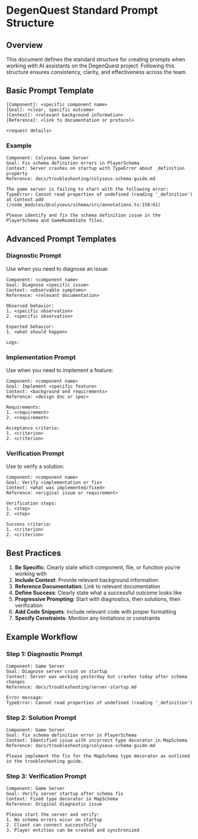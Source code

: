 # DegenQuest Standard Prompt Structure

## Overview

This document defines the standard structure for creating prompts when working with AI assistants on the DegenQuest project. Following this structure ensures consistency, clarity, and effectiveness across the team.

## Basic Prompt Template

```
[Component]: <specific component name>
[Goal]: <clear, specific outcome>
[Context]: <relevant background information>
[Reference]: <link to documentation or protocol>

<request details>
```

### Example

```
Component: Colyseus Game Server
Goal: Fix schema definition errors in PlayerSchema
Context: Server crashes on startup with TypeError about _definition property
Reference: docs/troubleshooting/colyseus-schema-guide.md

The game server is failing to start with the following error:
TypeError: Cannot read properties of undefined (reading '_definition')
at Context.add (/node_modules/@colyseus/schema/src/annotations.ts:158:61)

Please identify and fix the schema definition issue in the PlayerSchema and GameRoomState files.
```

## Advanced Prompt Templates

### Diagnostic Prompt

Use when you need to diagnose an issue:

```
Component: <component name>
Goal: Diagnose <specific issue>
Context: <observable symptoms>
Reference: <relevant documentation>

Observed behavior:
1. <specific observation>
2. <specific observation>

Expected behavior:
1. <what should happen>

Logs:
```

### Implementation Prompt

Use when you need to implement a feature:

```
Component: <component name>
Goal: Implement <specific feature>
Context: <background and requirements>
Reference: <design doc or spec>

Requirements:
1. <requirement>
2. <requirement>

Acceptance criteria:
1. <criterion>
2. <criterion>
```

### Verification Prompt

Use to verify a solution:

```
Component: <component name>
Goal: Verify <implementation or fix>
Context: <what was implemented/fixed>
Reference: <original issue or requirement>

Verification steps:
1. <step>
2. <step>

Success criteria:
1. <criterion>
2. <criterion>
```

## Best Practices

1. **Be Specific**: Clearly state which component, file, or function you're working with
2. **Include Context**: Provide relevant background information
3. **Reference Documentation**: Link to relevant documentation
4. **Define Success**: Clearly state what a successful outcome looks like
5. **Progressive Prompting**: Start with diagnostics, then solutions, then verification
6. **Add Code Snippets**: Include relevant code with proper formatting
7. **Specify Constraints**: Mention any limitations or constraints

## Example Workflow

### Step 1: Diagnostic Prompt

```
Component: Game Server
Goal: Diagnose server crash on startup
Context: Server was working yesterday but crashes today after schema changes
Reference: docs/troubleshooting/server-startup.md

Error message:
TypeError: Cannot read properties of undefined (reading '_definition')
```

### Step 2: Solution Prompt

```
Component: Game Server
Goal: Fix schema definition error in PlayerSchema
Context: Identified issue with incorrect type decorator in MapSchema
Reference: docs/troubleshooting/colyseus-schema-guide.md

Please implement the fix for the MapSchema type decorator as outlined in the troubleshooting guide.
```

### Step 3: Verification Prompt

```
Component: Game Server
Goal: Verify server startup after schema fix
Context: Fixed type decorator in MapSchema
Reference: Original diagnostic issue

Please start the server and verify:
1. No schema errors occur on startup
2. Client can connect successfully
3. Player entities can be created and synchronized
``` 
